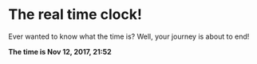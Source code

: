 # The real time clock!

Ever wanted to know what the time is? Well, your journey is about to end!

**The time is Nov 12, 2017, 21:52**